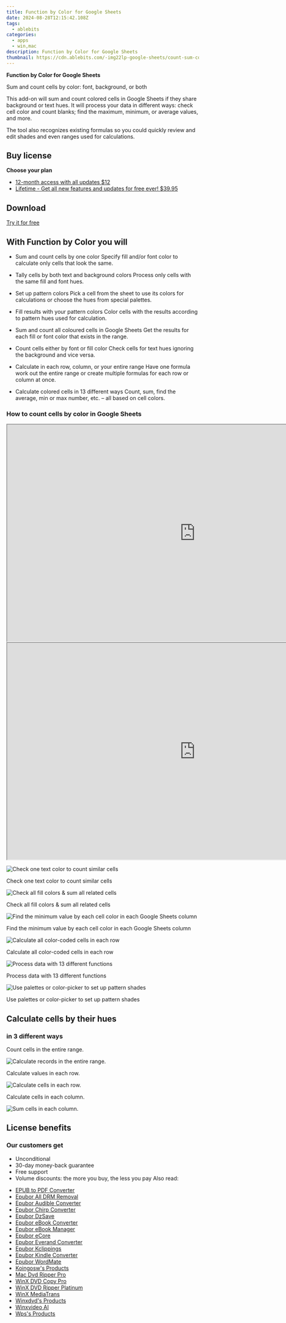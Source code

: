 ```yaml
---
title: Function by Color for Google Sheets
date: 2024-08-28T12:15:42.108Z
tags: 
  - ablebits
categories: 
  - apps
  - win,mac
description: Function by Color for Google Sheets
thumbnail: https://cdn.ablebits.com/-img22lp-google-sheets/count-sum-colors/count-font-color.png
---
```


**Function by Color for Google Sheets**

Sum and count cells by color: font, background, or both

This add-on will sum and count colored cells in Google Sheets if they share background or text hues. It will process your data in different ways: check cell color and count blanks; find the maximum, minimum, or average values, and more. 

The tool also recognizes existing formulas so you could quickly review and edit shades and even ranges used for calculations.

## Buy license

**Choose your plan**

- [12-month access with all updates $12](https://secure.2checkout.com/order/checkout.php?PRODS=31468839&QTY=1&AFFILIATE=108875&CART=1&CARD=2&DESIGN_TYPE=2&SHORT_FORM=1&COUPON=TrSbrExp-MnrAdns-01&CLEAN_CART=ALL&SRC=website)
- [Lifetime - Get all new features and updates for free ever! $39.95](https://secure.2checkout.com/order/checkout.php?PRODS=31468973&QTY=1&CART=1&AFFILIATE=108875&CARD=2&DESIGN_TYPE=2&SHORT_FORM=1&CLEAN_CART=ALL&SRC=website)

## Download

[Try it for free](https://workspace.google.com/marketplace/app/function_by_color/431807167189)

## With Function by Color you will

-   Sum and count cells by one color Specify fill and/or font color to calculate only cells that look the same.
-   Tally cells by both text and background colors Process only cells with the same fill and font hues.
-   Set up pattern colors Pick a cell from the sheet to use its colors for calculations or choose the hues from special palettes.
-   Fill results with your pattern colors Color cells with the results according to pattern hues used for calculation.

-   Sum and count all coloured cells in Google Sheets Get the results for each fill or font color that exists in the range.
-   Count cells either by font or fill color Check cells for text hues ignoring the background and vice versa.
-   Calculate in each row, column, or your entire range Have one formula work out the entire range or create multiple formulas for each row or column at once.
-   Calculate colored cells in 13 different ways Count, sum, find the average, min or max number, etc. – all based on cell colors.

### How to count cells by color in Google Sheets


<iframe loading="lazy" width="984" height="567" class="" src="https://www.youtube-nocookie.com/embed/VzQk67Sm57Y" allow="encrypted-media" allowfullscreen=""></iframe>

<iframe loading="lazy" width="984" height="567" class="" src="https://www.youtube-nocookie.com/embed/pRLP99wbJ2E" allow="encrypted-media" allowfullscreen=""></iframe>

 ![Check one text color to count similar cells](https://cdn.ablebits.com/-img22lp-google-sheets/count-sum-colors/count-font-color.png)

Check one text color to count similar cells

 ![Check all fill colors & sum all related cells](https://cdn.ablebits.com/-img22lp-google-sheets/count-sum-colors/sum-all-fill-colors.png)

Check all fill colors & sum all related cells

 ![Find the minimum value by each cell color in each Google Sheets column](https://cdn.ablebits.com/-img22lp-google-sheets/count-sum-colors/calculate-each-column.png)

Find the minimum value by each cell color in each Google Sheets column

 ![Calculate all color-coded cells in each row](https://cdn.ablebits.com/-img22lp-google-sheets/count-sum-colors/calculate-each-row.png)

Calculate all color-coded cells in each row

 ![Process data with 13 different functions](https://cdn.ablebits.com/-img22lp-google-sheets/count-sum-colors/use-function.png)

Process data with 13 different functions

 ![Use palettes or color-picker to set up pattern shades](https://cdn.ablebits.com/-img22lp-google-sheets/count-sum-colors/pattern-shades.png)

Use palettes or color-picker to set up pattern shades

## Calculate cells by their hues

### in 3 different ways

Count cells in the entire range.

 ![Calculate records in the entire range.](https://cdn.ablebits.com/-img22lp-google-sheets/count-sum-colors/scheme-count-entire-range.png)

Calculate values in each row.

 ![Calculate cells in each row.](https://cdn.ablebits.com/-img22lp-google-sheets/count-sum-colors/scheme-count-each-row.png)

Calculate cells in each column.

 ![Sum cells in each column.](https://cdn.ablebits.com/-img22lp-google-sheets/count-sum-colors/scheme-count-each-column.png)

## License benefits

### Our customers get

- Unconditional
- 30-day money-back guarantee
- Free support
- Volume discounts: the more you buy, the less you pay 
<span class="atpl-alsoreadstyle">Also read:</span>
<div><ul>
<li><a href="https://tools.techidaily.com/epubor/epub-to-pdf-converter/"><u>EPUB to PDF Converter</u></a></li>
<li><a href="https://tools.techidaily.com/epubor/drm-removal-tools/"><u>Epubor All DRM Removal</u></a></li>
<li><a href="https://tools.techidaily.com/epubor/audible-converter/"><u>Epubor Audible Converter</u></a></li>
<li><a href="https://tools.techidaily.com/epubor/chirp-converter/"><u>Epubor Chirp Converter</u></a></li>
<li><a href="https://tools.techidaily.com/epubor/dzsave/"><u>Epubor DzSave</u></a></li>
<li><a href="https://tools.techidaily.com/epubor/ebook-converter/"><u>Epubor eBook Converter</u></a></li>
<li><a href="https://tools.techidaily.com/epubor/ebook-manager/"><u>Epubor eBook Manager</u></a></li>
<li><a href="https://tools.techidaily.com/epubor/ecore/"><u>Epubor eCore</u></a></li>
<li><a href="https://tools.techidaily.com/epubor/everand-downloader/"><u>Epubor Everand Converter</u></a></li>
<li><a href="https://tools.techidaily.com/epubor/kclippings/"><u>Epubor Kclippings</u></a></li>
<li><a href="https://tools.techidaily.com/epubor/kindle-converter/"><u>Epubor Kindle Converter</u></a></li>
<li><a href="https://tools.techidaily.com/epubor/ebook-editor/"><u>Epubor WordMate</u></a></li>
<li><a href="https://tools.techidaily.com/koingosw/products/"><u>Koingosw's Products</u></a></li>
<li><a href="https://tools.techidaily.com/macdvdripperpro/products/"><u>Mac Dvd Ripper Pro </u></a></li>
<li><a href="https://tools.techidaily.com/winxdvd/dvd-copy-pro/"><u>WinX DVD Copy Pro</u></a></li>
<li><a href="https://tools.techidaily.com/winxdvd/dvd-ripper-platinum/"><u>WinX DVD Ripper Platinum</u></a></li>
<li><a href="https://tools.techidaily.com/winxdvd/mediatrans/"><u>WinX MediaTrans</u></a></li>
<li><a href="https://tools.techidaily.com/winxdvd/products/"><u>Winxdvd's Products</u></a></li>
<li><a href="https://tools.techidaily.com/winxdvd/winxvideo-ai/"><u>Winxvideo AI</u></a></li>
<li><a href="https://tools.techidaily.com/wps/products/"><u>Wps's Products</u></a></li>
</ul></div>

<ins class="adsbygoogle"
      style="display:block"
      data-ad-client="ca-pub-7571918770474297"
      data-ad-slot="8358498916"
      data-ad-format="auto"
      data-full-width-responsive="true"></ins>